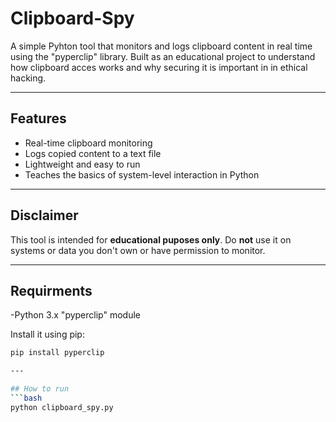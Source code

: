 # Clipboard-Spy

A simple Pyhton tool that monitors and logs clipboard content in real time using the "pyperclip" library. Built as an educational project to understand how clipboard acces works and why
securing it is important in in ethical hacking.

----

## Features

- Real-time clipboard monitoring
- Logs copied content to a text file
- Lightweight and easy to run
- Teaches the basics of system-level interaction in Python

---

## Disclaimer

This tool is intended for **educational puposes only**. Do **not** use it on systems or data you don't own or have permission to monitor.

---

## Requirments

-Python 3.x
"pyperclip" module

Install it using pip:

```bash
pip install pyperclip

---

## How to run
```bash
python clipboard_spy.py
